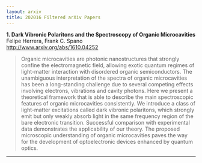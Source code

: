 ```yaml
---
layout: arxiv
title: 202016 Filtered arXiv Papers
---
```


**1.    Dark Vibronic Polaritons and the Spectroscopy of Organic Microcavities**  
Felipe Herrera, Frank C. Spano  
http://www.arxiv.org/abs/1610.04252  
<blockquote>
<p>
Organic microcavities are photonic nanostructures that strongly confine the electromagnetic field, allowing exotic quantum regimes of light-matter interaction with disordered organic semiconductors. The unambiguous interpretation of the spectra of organic microcavities has been a long-standing challenge due to several competing effects involving electrons, vibrations and cavity photons. Here we present a theoretical framework that is able to describe the main spectroscopic features of organic microcavities consistently. We introduce a class of light-matter excitations called dark vibronic polaritons, which strongly emit but only weakly absorb light in the same frequency region of the bare electronic transition. Successful comparison with experimental data demonstrates the applicability of our theory. The proposed microscopic understanding of organic microcavities paves the way for the development of optoelectronic devices enhanced by quantum optics.
</p>
</blockquote>

------

